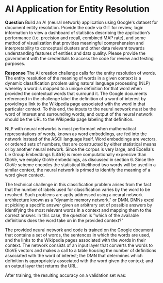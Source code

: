 # AI Application for Entity Resolution

**Question**
Build an AI (neural network) application using Google's dataset for document entity resolution. Provide the code via GIT for review, login information to view a dashboard of statistics describing the application’s performance (i.e. precision and recall, combined MAP rate), and some method of visualization that provides meaningful comprehension and interpretability to conceptual clusters and other data relevant towards understanding features of entities and data quality. Please provide the government with the credentials to access the code for review and testing purposes.

**Response**
The AI creation challenge calls for the entity resolution of words.  The entity resolution of the meaning of words in a given context is a dynamic classification problem using natural language processing (NLP) whereby a word is mapped to a unique definition for that word when provided the contextual words that surround it.  The Google documents referenced in the challenge label the definition of a word of interest by providing a link to the Wikipedia page associated with the word in that particular context.  To this end, the inputs to the neural network must be the word of interest and surrounding words; and output of the neural network should be the URL to the Wikipedia page labeling that definition.   
 
NLP with neural networks is most performant when mathematical representations of words, known as word embeddings, are fed into the network instead of the ASCII language itself.  Word embeddings are vectors, or ordered sets of numbers, that are constructed by either statistical means or by another neural network.  Since the corpus is very large, and Excella's Lie Group Embeddings (LiGrE) is more computationally expensive than GloVe, we employ GloVe embeddings, as discussed in section 6. Since the GloVe scheme encodes the statistical likelihood two words will be used in a similar context, the neural network is primed to identify the meaning of a word given context. 
 
The technical challenge in this classification problem arises from the fact that the number of labels used for classification varies by the word to be resolved.  Such problems are aptly addressed using a neural network architecture known as a "dynamic memory network," or DMN.  DMNs excel at picking a specific answer given an arbitrary set of possible answers by identifying the most relevant words in a context and mapping them to the correct answer.  In this case, the question is "which of the available definitions does the word take on in the provided context?" 
 
The provided neural network and code is trained on the Google document that contains a set of words, the sentences in which the words are used, and the links to the Wikipedia pages associated with the words in their context.  The network consists of an input layer that converts the words to GloVE vectors and makes a call to a table housing the number of definitions associated with the word of interest; the DMN that determines which definition is appropriately associated with the word given the context; and an output layer that returns the URL.  

After training, the resulting accuracy on a validation set was:
